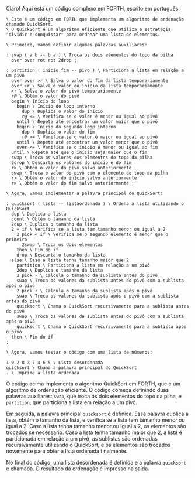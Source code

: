 Claro! Aqui está um código complexo em FORTH, escrito em português:

```
\ Este é um código em FORTH que implementa um algoritmo de ordenação chamado QuickSort.
\ O QuickSort é um algoritmo eficiente que utiliza a estratégia "dividir e conquistar" para ordenar uma lista de elementos.

\ Primeiro, vamos definir algumas palavras auxiliares:

: swap ( a b -- b a ) \ Troca os dois elementos do topo da pilha
  over over rot rot 2drop ;

: partition ( inicio fim -- pivo ) \ Particiona a lista em relação a um pivô
  over over >r \ Salva o valor do fim da lista temporariamente
  over >r \ Salva o valor do início da lista temporariamente
  >r \ Salva o valor do pivô temporariamente
  r@ \ Obtém o valor do pivô
  begin \ Início do loop
    begin \ Início do loop interno
      dup \ Duplica o valor do início
      r@ <= \ Verifica se o valor é menor ou igual ao pivô
    until \ Repete até encontrar um valor maior que o pivô
    begin \ Início do segundo loop interno
      dup \ Duplica o valor do fim
      r@ >= \ Verifica se o valor é maior ou igual ao pivô
    until \ Repete até encontrar um valor menor que o pivô
    over <= \ Verifica se o início é menor ou igual ao fim
  until \ Repete até que o início seja maior que o fim
  swap \ Troca os valores dos elementos do topo da pilha
  2drop \ Descarta os valores do início e do fim
  r> \ Obtém o valor do pivô salvo anteriormente
  swap \ Troca o valor do pivô com o elemento do topo da pilha
  r> \ Obtém o valor do início salvo anteriormente
  r> \ Obtém o valor do fim salvo anteriormente ;

\ Agora, vamos implementar a palavra principal do QuickSort:

: quicksort ( lista -- listaordenada ) \ Ordena a lista utilizando o QuickSort
  dup \ Duplica a lista
  count \ Obtém o tamanho da lista
  2dup \ Duplica o tamanho da lista
  2 = if \ Verifica se a lista tem tamanho menor ou igual a 2
    2 pick < if \ Verifica se o segundo elemento é menor que o primeiro
      2swap \ Troca os dois elementos
    then \ Fim do if
    drop \ Descarta o tamanho da lista
  else \ Caso a lista tenha tamanho maior que 2
    partition \ Particiona a lista em relação a um pivô
    2dup \ Duplica o tamanho da lista
    2 pick - \ Calcula o tamanho da sublista antes do pivô
    swap \ Troca os valores da sublista antes do pivô com a sublista após o pivô
    2 pick + \ Calcula o tamanho da sublista após o pivô
    swap \ Troca os valores da sublista após o pivô com a sublista antes do pivô
    quicksort \ Chama o QuickSort recursivamente para a sublista antes do pivô
    swap \ Troca os valores da sublista antes do pivô com a sublista após o pivô
    quicksort \ Chama o QuickSort recursivamente para a sublista após o pivô
  then \ Fim do if
;

\ Agora, vamos testar o código com uma lista de números:

1 9 2 8 3 7 4 6 5 \ Lista desordenada
quicksort \ Chama a palavra principal do QuickSort
. \ Imprime a lista ordenada
```

O código acima implementa o algoritmo QuickSort em FORTH, que é um algoritmo de ordenação eficiente. O código começa definindo duas palavras auxiliares: `swap`, que troca os dois elementos do topo da pilha, e `partition`, que particiona a lista em relação a um pivô. 

Em seguida, a palavra principal `quicksort` é definida. Essa palavra duplica a lista, obtém o tamanho da lista, e verifica se a lista tem tamanho menor ou igual a 2. Caso a lista tenha tamanho menor ou igual a 2, os elementos são trocados se necessário. Caso a lista tenha tamanho maior que 2, a lista é particionada em relação a um pivô, as sublistas são ordenadas recursivamente utilizando o QuickSort, e os elementos são trocados novamente para obter a lista ordenada finalmente.

No final do código, uma lista desordenada é definida e a palavra `quicksort` é chamada. O resultado da ordenação é impresso na saída.